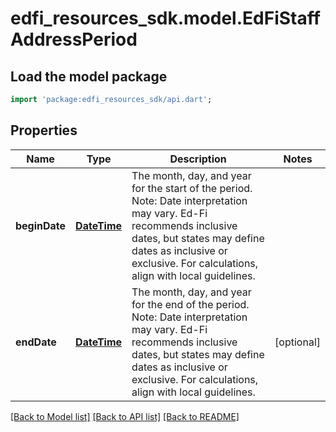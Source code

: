 # edfi_resources_sdk.model.EdFiStaffAddressPeriod

## Load the model package
```dart
import 'package:edfi_resources_sdk/api.dart';
```

## Properties
Name | Type | Description | Notes
------------ | ------------- | ------------- | -------------
**beginDate** | [**DateTime**](DateTime.md) | The month, day, and year for the start of the period.  Note: Date interpretation may vary. Ed-Fi recommends inclusive dates, but states may define dates as inclusive or exclusive. For calculations, align with local guidelines. | 
**endDate** | [**DateTime**](DateTime.md) | The month, day, and year for the end of the period.  Note: Date interpretation may vary. Ed-Fi recommends inclusive dates, but states may define dates as inclusive or exclusive. For calculations, align with local guidelines. | [optional] 

[[Back to Model list]](../README.md#documentation-for-models) [[Back to API list]](../README.md#documentation-for-api-endpoints) [[Back to README]](../README.md)


